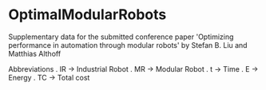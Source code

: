 # OptimalModularRobots
Supplementary data for the submitted conference paper 'Optimizing performance in automation through modular robots' by Stefan B. Liu and Matthias Althoff

Abbreviations
. IR -> Industrial Robot
. MR -> Modular Robot
. t -> Time
. E -> Energy
. TC -> Total cost
